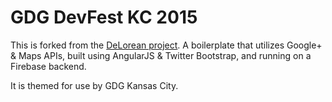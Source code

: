 GDG DevFest KC 2015
===========================

This is forked from the [DeLorean project](https://github.com/neojato/DeLorean). A boilerplate that utilizes Google+ & Maps APIs, built using AngularJS & Twitter Bootstrap, and running on a Firebase backend.

It is themed for use by GDG Kansas City.